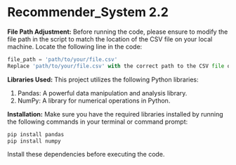 # Recommender_System 2.2

**File Path Adjustment:**
Before running the code, please ensure to modify the file path in the script to match the location of the CSV file on your local machine. Locate the following line in the code:

```python
file_path = 'path/to/your/file.csv'
Replace 'path/to/your/file.csv' with the correct path to the CSV file on your system.
```

**Libraries Used:**
This project utilizes the following Python libraries:

1) Pandas: A powerful data manipulation and analysis library.
2) NumPy: A library for numerical operations in Python.

**Installation:**
Make sure you have the required libraries installed by running the following commands in your terminal or command prompt:
```bash
pip install pandas
pip install numpy
```
Install these dependencies before executing the code.
